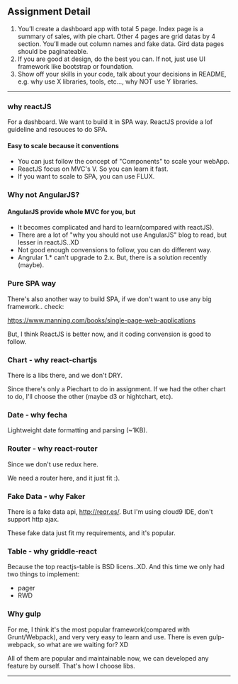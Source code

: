 
## Assignment Detail
1) You’ll create a dashboard app with total 5 page. Index page is a summary of sales, with pie chart. Other 4 pages are grid datas by 4 section. 
You’ll made out column names and fake data. Gird data pages should be paginateable.
2) If you are good at design, do the best you can. If not, just use UI framework like bootstrap or foundation.
3) Show off your skills in your code, talk about your decisions in README, e.g. why use X libraries, tools, etc..., why NOT use Y libraries.

---
###  why reactJS
For a dashboard. We want to build it in SPA way.
ReactJS provide a lof guideline and resouces to do SPA.

#### Easy to scale because it conventions
* You can just follow the concept of "Components" to scale your webApp. 
* ReactJS focus on MVC's V. So you can learn it fast. 
* If you want to scale to SPA, you can use FLUX. 

### Why not AngularJS?
#### AngularJS provide whole MVC for you, but
* It becomes complicated and hard to learn(compared with reactJS).
* There are a lot of "why you should not use AngularJS" blog to read, but lesser in reactJS..XD
* Not good enough convensions to follow, you can do different way.
* Angrular 1.* can't upgrade to 2.x. But, there is a solution recently (maybe).

### Pure SPA way

There's also another way to build SPA, if we don't want to use any big framework.. check:

https://www.manning.com/books/single-page-web-applications

But, I think ReactJS is better now, and it coding convension is good to follow.


### Chart - why react-chartjs

There is a libs there, and we don't DRY.

Since there's only a Piechart to do in assignment.
If we had the other chart to do, I'll choose the other (maybe d3 or hightchart, etc).

### Date - why fecha

Lightweight date formatting and parsing (~1KB).


### Router - why react-router

Since we don't use redux here.

We need a router here, and it just fit :). 



### Fake Data - why Faker

There is a fake data api, http://reqr.es/. But I'm using cloud9 IDE, don't support http ajax.

These fake data just fit my requirements, and it's popular.




### Table - why griddle-react

Because the top reactjs-table is BSD licens..XD. And this time we only had two things to implement:

* pager
* RWD

### Why gulp
For me, I think it's the most popular framework(compared with Grunt/Webpack), and very very easy to learn and use.
There is even gulp-webpack, so what are we waiting for? XD


All of them are popular and maintainable now, we can developed any feature by ourself.
That's how I choose libs.



---
 
